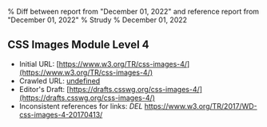 % Diff between report from "December 01, 2022" and reference report from "December 01, 2022"
% Strudy
% December 01, 2022

## CSS Images Module Level 4

- Initial URL: [https://www.w3.org/TR/css-images-4/](https://www.w3.org/TR/css-images-4/)
- Crawled URL: [undefined](undefined)
- Editor's Draft: [https://drafts.csswg.org/css-images-4/](https://drafts.csswg.org/css-images-4/)
- Inconsistent references for links: *DEL* https://www.w3.org/TR/2017/WD-css-images-4-20170413/



